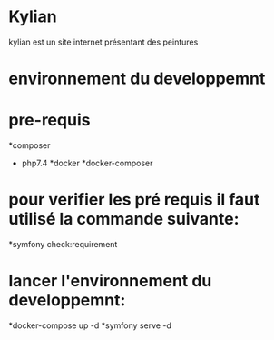 # Kylian

kylian est un site internet présentant des peintures

# environnement du developpemnt
# pre-requis

*composer
* php7.4
*docker
*docker-composer
# pour verifier les pré requis il faut utilisé la commande suivante:

*symfony check:requirement
# lancer l'environnement du developpemnt:

*docker-compose up -d
*symfony serve -d


